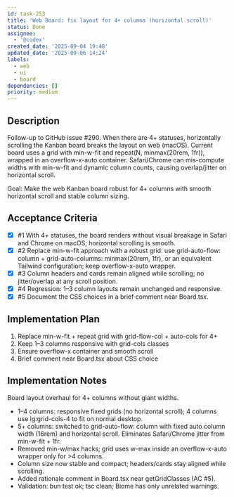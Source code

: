 ```yaml
---
id: task-253
title: 'Web Board: fix layout for 4+ columns (horizontal scroll)'
status: Done
assignee:
  - '@codex'
created_date: '2025-09-04 19:48'
updated_date: '2025-09-06 14:24'
labels:
  - web
  - ui
  - board
dependencies: []
priority: medium
---
```


## Description

Follow-up to GitHub issue #290. When there are 4+ statuses, horizontally scrolling the Kanban board breaks the layout on web (macOS). Current board uses a grid with min-w-fit and repeat(N, minmax(20rem, 1fr)), wrapped in an overflow-x-auto container. Safari/Chrome can mis-compute widths with min-w-fit and dynamic column counts, causing overlap/jitter on horizontal scroll.

Goal: Make the web Kanban board robust for 4+ columns with smooth horizontal scroll and stable column sizing.

## Acceptance Criteria
<!-- AC:BEGIN -->
- [x] #1 With 4+ statuses, the board renders without visual breakage in Safari and Chrome on macOS; horizontal scrolling is smooth.
- [x] #2 Replace min-w-fit approach with a robust grid: use grid-auto-flow: column + grid-auto-columns: minmax(20rem, 1fr), or an equivalent Tailwind configuration; keep overflow-x-auto wrapper.
- [x] #3 Column headers and cards remain aligned while scrolling; no jitter/overlap at any scroll position.
- [x] #4 Regression: 1–3 column layouts remain unchanged and responsive.
- [x] #5 Document the CSS choices in a brief comment near Board.tsx.
<!-- AC:END -->


## Implementation Plan

1. Replace min-w-fit + repeat grid with grid-flow-col + auto-cols for 4+
2. Keep 1–3 columns responsive with grid-cols classes
3. Ensure overflow-x container and smooth scroll
4. Brief comment near Board.tsx about CSS choice


## Implementation Notes

Board layout overhaul for 4+ columns without giant widths.

- 1–4 columns: responsive fixed grids (no horizontal scroll); 4 columns use lg:grid-cols-4 to fit on normal desktop.
- 5+ columns: switched to grid-auto-flow: column with fixed auto column width (16rem) and horizontal scroll. Eliminates Safari/Chrome jitter from min-w-fit + 1fr.
- Removed min-w/max hacks; grid uses w-max inside an overflow-x-auto wrapper only for >4 columns.
- Column size now stable and compact; headers/cards stay aligned while scrolling.
- Added rationale comment in Board.tsx near getGridClasses (AC #5).
- Validation: bun test ok; tsc clean; Biome has only unrelated warnings.
